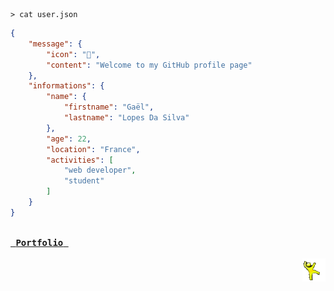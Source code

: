 <!--- 2025-06-20 00:47:55.970529 --->
```shell
> cat user.json
```

```json
{
    "message": {
        "icon": "🙌",
        "content": "Welcome to my GitHub profile page"
    },
    "informations": {
        "name": {
            "firstname": "Gaël",
            "lastname": "Lopes Da Silva"
        },
        "age": 22,
        "location": "France",
        "activities": [
            "web developer",
            "student"
        ]
    }
}
```

<a href="https://gael-lopes-da-silva.github.io"><kbd><br>&nbsp;<b>Portfolio</b>&nbsp;<br><br></kbd></a>
<img align="right" style="width: 37px;" title="Behold the yellow dancing man!" alt="To bad, he gone..." src="./assets/yellow_man.gif">
